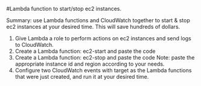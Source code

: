 #Lambda function to start/stop ec2 instances.

Summary: use Lambda functions and CloudWatch together to start & stop ec2 instances at your desired time. This will save hundreds of dollars.

1. Give Lambda a role to perform actions on ec2 instances and send logs to CloudWatch.
2. Create a Lambda function: ec2-start and paste the code
3. Create a Lambda function: ec2-stop and paste the code
Note: paste the appropriate instance id and region according to your needs. 
4. Configure two CloudWatch events with target as the Lambda functions that were just created, and run it at your desired time.
